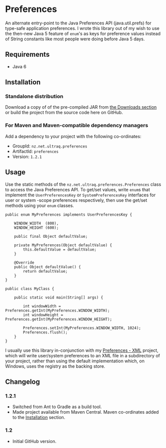 
Preferences
===========

An alternate entry-point to the Java Preferences API (java.util.prefs) for
type-safe application preferences.  I wrote this library out of my wish to use
the then-new Java 5 feature of `enum`'s as keys for preference values instead of
String constants like most people were doing before Java 5 days.


Requirements
------------

 - Java 6


Installation
------------

### Standalone distribution
Download a copy of of the pre-compiled JAR from [the Downloads section](preferences/downloads)
or build the project from the source code here on GitHub.

### For Maven and Maven-compatible dependency managers
Add a dependency to your project with the following co-ordinates:

 - GroupId: `nz.net.ultraq.preferences`
 - ArtifactId: `preferences`
 - Version: `1.2.1`


Usage
-----

Use the static methods of the `nz.net.ultraq.preferences.Preferences` class to
access the Java Preferences API. To get/set values, write `enum`s that implement
the `UserPreferencesKey` or `SystemPreferencesKey` interfaces for user or system
-scope preferences respectively, then use the get/set methods using your `enum`
classes.

	public enum MyPreferences implements UserPreferencesKey {
	
		WINDOW_WIDTH  (800),
		WINDOW_HEIGHT (600);

		public final Object defaultValue;
		
		private MyPreferences(Object defaultValue) {
			this.defaultValue = defaultValue;
		}
	
		@Override
		public Object defaultValue() {
			return defaultValue;
		}
	}
	
	public class MyClass {
	
		public static void main(String[] args) {
	
			int windowWidth = Preferences.getInt(MyPreferences.WINDOW_WIDTH);
			int windowHeight = Preferences.getInt(MyPreferences.WINDOW_HEIGHT);
	
			Preferences.setInt(MyPreferences.WINDOW_WIDTH, 1024);
			Preferences.flush();
		}
	}

I usually use this library in-conjunction with my [Preferences - XML](https://github.com/ultraq/preferences-xml)
project, which will write user/system preferences to an XML file in a
subdirectory of your project, rather than using the default implementation
which, on Windows, uses the registry as the backing store.


Changelog
---------

### 1.2.1
 - Switched from Ant to Gradle as a build tool.
 - Made project available from Maven Central.  Maven co-ordinates added to the
   [Installation](#installation) section.

### 1.2
 - Initial GitHub version.

